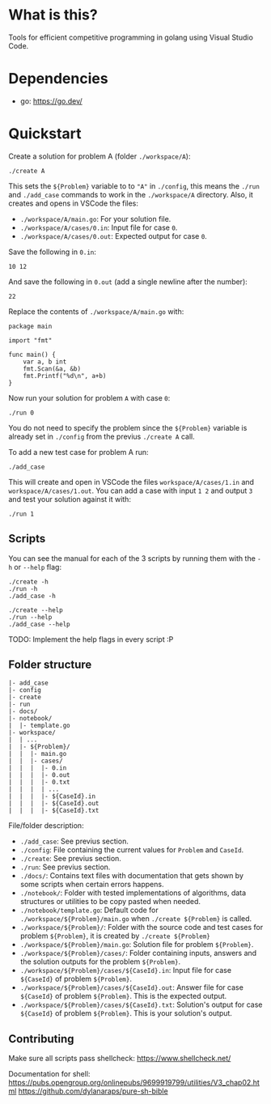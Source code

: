 # What is this?

Tools for efficient competitive programming in golang using Visual Studio Code.


# Dependencies

- go: https://go.dev/

# Quickstart

Create a solution for problem A (folder `./workspace/A`):
```
./create A
```

This sets the `${Problem}` variable to to `"A"` in `./config`, this means the `./run` and `./add_case` commands to work in the `./workspace/A` directory. Also, it creates and opens in VSCode the files:
- `./workspace/A/main.go`: For your solution file.
- `./workspace/A/cases/0.in`: Input file for case `0`.
- `./workspace/A/cases/0.out`: Expected output for case `0`.

Save the following in `0.in`:
```
10 12
```

And save the following in `0.out` (add a single newline after the number):
```
22
```

Replace the contents of `./workspace/A/main.go` with:
```
package main

import "fmt"

func main() {
	var a, b int
	fmt.Scan(&a, &b)
	fmt.Printf("%d\n", a+b)
}
```

Now run your solution for problem `A` with case `0`:
```
./run 0
```

You do not need to specify the problem since the `${Problem}` variable is already set in `./config` from the previus `./create A` call.

To add a new test case for problem A run:
```
./add_case
```

This will create and open in VSCode the files `workspace/A/cases/1.in` and `workspace/A/cases/1.out`. You can add a case with input `1 2` and output `3` and test your solution against it with:
```
./run 1
```

## Scripts

You can see the manual for each of the 3 scripts by running them with the `-h` or `--help` flag:

```
./create -h
./run -h
./add_case -h

./create --help
./run --help
./add_case --help
```

TODO: Implement the help flags in every script :P


## Folder structure

```
|- add_case
|- config
|- create
|- run
|- docs/
|- notebook/
|  |- template.go
|- workspace/
|  | ...
|  |- ${Problem}/
|  |  |- main.go
|  |  |- cases/
|  |  |  |- 0.in
|  |  |  |- 0.out
|  |  |  |- 0.txt
|  |  |  | ...
|  |  |  |- ${CaseId}.in
|  |  |  |- ${CaseId}.out
|  |  |  |- ${CaseId}.txt
```

File/folder description:
- `./add_case`: See previus section.
- `./config`: File containing the current values for `Problem` and `CaseId`.
- `./create`: See previus section.
- `./run`: See previus section.
- `./docs/`: Contains text files with documentation that gets shown by some scripts when certain errors happens.
- `./notebook/`: Folder with tested implementations of algorithms, data structures or utilities to be copy pasted when needed.
- `./notebook/template.go`: Default code for `./workspace/${Problem}/main.go` when `./create ${Problem}` is called.
- `./workspace/${Problem}/`: Folder with the source code and test cases for problem `${Problem}`, it is created by `./create ${Problem}`
- `./workspace/${Problem}/main.go`: Solution file for problem `${Problem}`.
- `./workspace/${Problem}/cases/`: Folder containing inputs, answers and the solution outputs for the problem `${Problem}`.
- `./workspace/${Problem}/cases/${CaseId}.in`: Input file for case `${CaseId}` of problem `${Problem}`.
- `./workspace/${Problem}/cases/${CaseId}.out`: Answer file for case `${CaseId}` of problem `${Problem}`. This is the expected output.
- `./workspace/${Problem}/cases/${CaseId}.txt`: Solution's output for case `${CaseId}` of problem `${Problem}`. This is your solution's output.

## Contributing

Make sure all scripts pass shellcheck:
https://www.shellcheck.net/

Documentation for shell:
https://pubs.opengroup.org/onlinepubs/9699919799/utilities/V3_chap02.html
https://github.com/dylanaraps/pure-sh-bible
